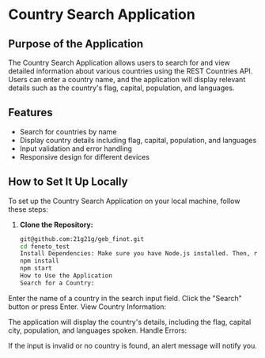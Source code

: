 # Country Search Application

## Purpose of the Application

The Country Search Application allows users to search for and view detailed information about various countries using the REST Countries API. Users can enter a country name, and the application will display relevant details such as the country's flag, capital, population, and languages.

## Features

- Search for countries by name
- Display country details including flag, capital, population, and languages
- Input validation and error handling
- Responsive design for different devices

## How to Set It Up Locally

To set up the Country Search Application on your local machine, follow these steps:

1. **Clone the Repository:**
   ```bash
   git@github.com:21g21g/geb_finot.git
   cd feneto_test
   Install Dependencies: Make sure you have Node.js installed. Then, run:
   npm install
   npm start
   How to Use the Application
   Search for a Country:
   ```

Enter the name of a country in the search input field.
Click the "Search" button or press Enter.
View Country Information:

The application will display the country's details, including the flag, capital city, population, and languages spoken.
Handle Errors:

If the input is invalid or no country is found, an alert message will notify you.
